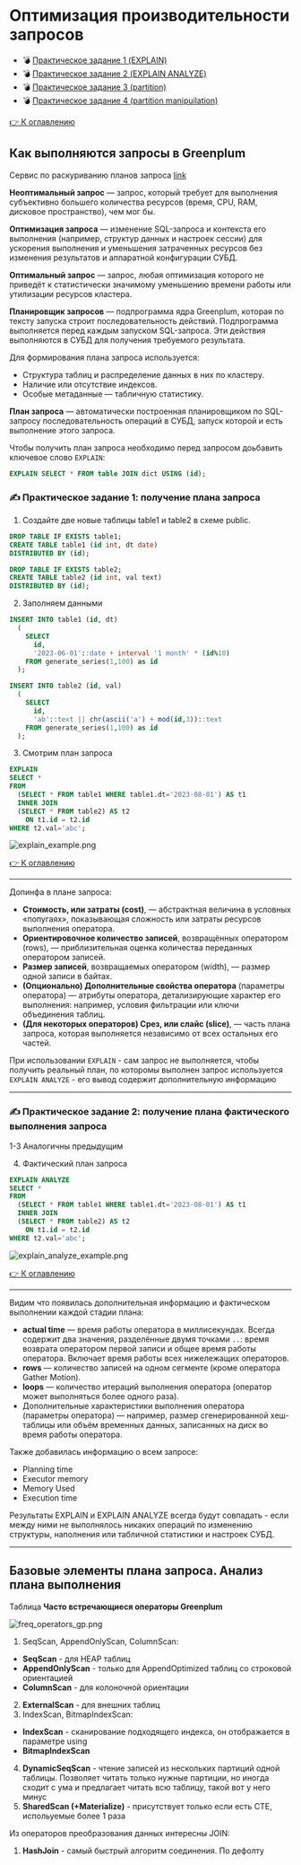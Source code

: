 # Оптимизация производительности запросов

- 💣 [Практическое задание 1 (EXPLAIN)](https://github.com/urevoleg/course-gp/blob/main/chapter3/README.md#%EF%B8%8F-практическое-задание-1-получение-плана-запроса)
- 💣 [Практическое задание 2 (EXPLAIN ANALYZE)]()
- 💣 [Практическое задание 3 (partition)]()
- 💣 [Практическое задание 4 (partition manipuilation)]()

[👉 К оглавлению](https://github.com/urevoleg/course-gp/blob/main/chapter3/README.md#оптимизация-производительности-запросов)

## Как выполняются запросы в Greenplum

Сервис по раскуриванию планов запроса [link](https://demo-explain.tensor.ru/plan/)

**Неоптимальный запрос** — запрос, который требует для выполнения субъективно большего количества ресурсов (время, CPU, RAM, дисковое пространство), чем мог бы.

**Оптимизация запроса** — изменение SQL-запроса и контекста его выполнения (например, структур данных и настроек сессии) для ускорения выполнения и
уменьшения затраченных ресурсов без изменения результатов и аппаратной конфигурации СУБД.

**Оптимальный запрос** — запрос, любая оптимизация которого не приведёт к статистически значимому уменьшению времени работы или утилизации ресурсов кластера.

**Планировщик запросов** — подпрограмма ядра Greenplum, которая по тексту запуска строит последовательность действий. 
Подпрограмма выполняется перед каждым запуском SQL-запроса. Эти действия выполняются в СУБД для получения требуемого результата.

Для формирования плана запроса используется:
* Cтруктура таблиц и распределение данных в них по кластеру.
* Наличие или отсутствие индексов.
* Особые метаданные — табличную статистику.

**План запроса** — автоматически построенная планировщиком по SQL-запросу последовательность операций в СУБД, запуск которой и есть выполнение этого запроса.

Чтобы получить план запроса необходимо перед запросом доьбавить ключевое слово `EXPLAIN`:

```sql
EXPLAIN SELECT * FROM table JOIN dict USING (id);
```

### ✍️ Практическое задание 1: получение плана запроса

1. Создайте две новые таблицы table1 и table2 в схеме public.

```sql
DROP TABLE IF EXISTS table1;
CREATE TABLE table1 (id int, dt date) 
DISTRIBUTED BY (id);

DROP TABLE IF EXISTS table2;
CREATE TABLE table2 (id int, val text) 
DISTRIBUTED BY (id);
```

2. Заполняем данными

```sql
INSERT INTO table1 (id, dt)
  (
    SELECT 
      id, 
      '2023-06-01'::date + interval '1 month' * (id%10) 
    FROM generate_series(1,100) as id
  );

INSERT INTO table2 (id, val)
  (
    SELECT 
      id, 
      'ab'::text || chr(ascii('a') + mod(id,3))::text 
    FROM generate_series(1,100) as id
  );
```

3. Смотрим план запроса

```sql
EXPLAIN 
SELECT *
FROM 
  (SELECT * FROM table1 WHERE table1.dt='2023-08-01') AS t1
  INNER JOIN
  (SELECT * FROM table2) AS t2
    ON t1.id = t2.id
WHERE t2.val='abc';
```

![explain_example.png](..%2Fimg%2Fexplain_example.png)

[👉 К оглавлению](https://github.com/urevoleg/course-gp/blob/main/chapter3/README.md#оптимизация-производительности-запросов)

-----------------------------------

Допинфа в плане запроса:
- **Стоимость, или затраты (cost)**, — абстрактная величина в условных «попугаях», показывающая сложность или затраты ресурсов выполнения оператора.
- **Ориентировочное количество записей**, возвращённых оператором (rows), — приблизительная оценка количества переданных оператором записей.
- **Размер записей**, возвращаемых оператором (width), — размер одной записи в байтах.
- **(Опционально) Дополнительные свойства оператора** (параметры оператора) — атрибуты оператора, детализирующие характер его выполнения: например, условия фильтрации или ключи объединения таблиц.
- **(Для некоторых операторов) Срез, или слайс (slice)**, — часть плана запроса, которая выполняется независимо от всех остальных его частей.

При использовании `EXPLAIN` - сам запрос не выполняется, чтобы получить реальный план, по которомы выполнен запрос используется
`EXPLAIN ANALYZE` - его вывод содержит дополнительную информацию

----------------------------------
### ✍️ Практическое задание 2: получение плана фактического выполнения запроса

1-3 Аналогичны предыдущим

4. Фактический план запроса

```sql
EXPLAIN ANALYZE
SELECT *
FROM 
  (SELECT * FROM table1 WHERE table1.dt='2023-08-01') AS t1
  INNER JOIN
  (SELECT * FROM table2) AS t2
    ON t1.id = t2.id
WHERE t2.val='abc';
```

![explain_analyze_example.png](..%2Fimg%2Fexplain_analyze_example.png)

[👉 К оглавлению](https://github.com/urevoleg/course-gp/blob/main/chapter3/README.md#оптимизация-производительности-запросов)

---------------------------------

Видим что появилась дополнительная информацию и фактическом выполнении каждой стадии плана:
- **actual time** — время работы оператора в миллисекундах. Всегда содержит два значения, разделённые двумя точками `..`: время возврата оператором первой записи и общее время работы оператора. Включает время работы всех нижележащих операторов.
- **rows** — количество записей на одном сегменте (кроме оператора Gather Motion).
- **loops** — количество итераций выполнения оператора (оператор может выполняться более одного раза).
- Дополнительные характеристики выполнения оператора (параметры оператора) — например, размер сгенерированной хеш-таблицы или объём временных данных, записанных на диск во время работы оператора.

Также добавилась информацию о всем запросе:
- Planning time
- Executor memory
- Memory Used
- Execution time

Результаты EXPLAIN и EXPLAIN ANALYZE всегда будут совпадать - если между ними не выполнялось никаких операций по изменению 
структуры, наполнения или табличной статистики и настроек СУБД.

----------------------------

## Базовые элементы плана запроса. Анализ плана выполнения

Таблица **Часто встречающиеся операторы Greenplum**

![freq_operators_gp.png](..%2Fimg%2Ffreq_operators_gp.png)

1. SeqScan, AppendOnlyScan, ColumnScan:
 - **SeqScan** - для HEAP таблиц
 - **AppendOnlyScan** - только для AppendOptimized таблиц со строковой ориентацией
 - **ColumnScan** - для колоночной ориентации
2. **ExternalScan** - для внешних таблиц
3. IndexScan, BitmapIndexScan:
 - **IndexScan** - сканирование подходящего индекса, он отображается в параметре using
 - **BitmapIndexScan**
4. **DynamicSeqScan** - чтение записей из нескольких партиций одной таблицы. Позволяет читать только нужные партиции, но иногда 
сходит с ума и предлагает читать всю таблицу, такой вот у него минус
5. **SharedScan (+Materialize)** - присутствует только если есть CTE, испольуемые более 1 раза


Из операторов преобразования данных интересны JOIN:
1. **HashJoin** - самый быстрый алгоритм соединения. По дефолту
